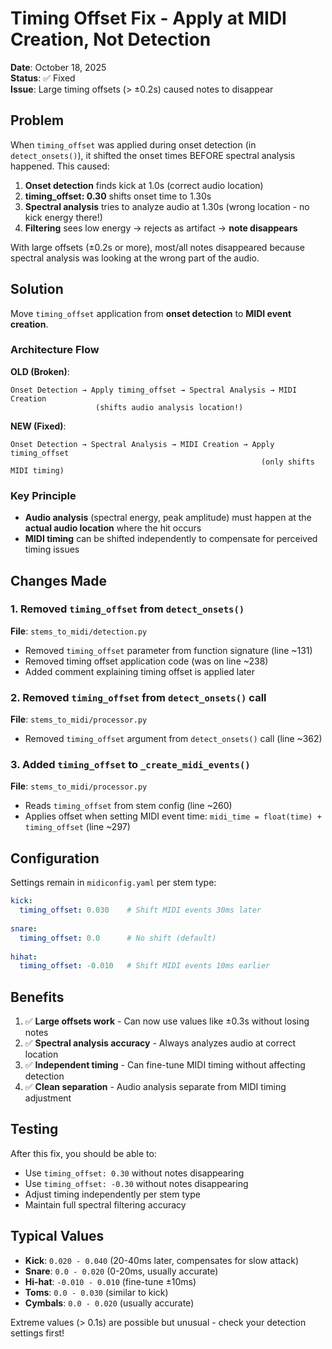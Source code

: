 # Timing Offset Fix - Apply at MIDI Creation, Not Detection

**Date**: October 18, 2025  
**Status**: ✅ Fixed  
**Issue**: Large timing offsets (> ±0.2s) caused notes to disappear

## Problem

When `timing_offset` was applied during onset detection (in `detect_onsets()`), it shifted the onset times BEFORE spectral analysis happened. This caused:

1. **Onset detection** finds kick at 1.0s (correct audio location)
2. **timing_offset: 0.30** shifts onset time to 1.30s
3. **Spectral analysis** tries to analyze audio at 1.30s (wrong location - no kick energy there!)
4. **Filtering** sees low energy → rejects as artifact → **note disappears**

With large offsets (±0.2s or more), most/all notes disappeared because spectral analysis was looking at the wrong part of the audio.

## Solution

Move `timing_offset` application from **onset detection** to **MIDI event creation**.

### Architecture Flow

**OLD (Broken)**:
```
Onset Detection → Apply timing_offset → Spectral Analysis → MIDI Creation
                   (shifts audio analysis location!)
```

**NEW (Fixed)**:
```
Onset Detection → Spectral Analysis → MIDI Creation → Apply timing_offset
                                                        (only shifts MIDI timing)
```

### Key Principle

- **Audio analysis** (spectral energy, peak amplitude) must happen at the **actual audio location** where the hit occurs
- **MIDI timing** can be shifted independently to compensate for perceived timing issues

## Changes Made

### 1. Removed `timing_offset` from `detect_onsets()`

**File**: `stems_to_midi/detection.py`

- Removed `timing_offset` parameter from function signature (line ~131)
- Removed timing offset application code (was on line ~238)
- Added comment explaining timing offset is applied later

### 2. Removed `timing_offset` from `detect_onsets()` call

**File**: `stems_to_midi/processor.py`

- Removed `timing_offset` argument from `detect_onsets()` call (line ~362)

### 3. Added `timing_offset` to `_create_midi_events()`

**File**: `stems_to_midi/processor.py`

- Reads `timing_offset` from stem config (line ~260)
- Applies offset when setting MIDI event time: `midi_time = float(time) + timing_offset` (line ~297)

## Configuration

Settings remain in `midiconfig.yaml` per stem type:

```yaml
kick:
  timing_offset: 0.030    # Shift MIDI events 30ms later
  
snare:
  timing_offset: 0.0      # No shift (default)
  
hihat:
  timing_offset: -0.010   # Shift MIDI events 10ms earlier
```

## Benefits

1. ✅ **Large offsets work** - Can now use values like ±0.3s without losing notes
2. ✅ **Spectral analysis accuracy** - Always analyzes audio at correct location
3. ✅ **Independent timing** - Can fine-tune MIDI timing without affecting detection
4. ✅ **Clean separation** - Audio analysis separate from MIDI timing adjustment

## Testing

After this fix, you should be able to:
- Use `timing_offset: 0.30` without notes disappearing
- Use `timing_offset: -0.30` without notes disappearing  
- Adjust timing independently per stem type
- Maintain full spectral filtering accuracy

## Typical Values

- **Kick**: `0.020 - 0.040` (20-40ms later, compensates for slow attack)
- **Snare**: `0.0 - 0.020` (0-20ms, usually accurate)
- **Hi-hat**: `-0.010 - 0.010` (fine-tune ±10ms)
- **Toms**: `0.0 - 0.030` (similar to kick)
- **Cymbals**: `0.0 - 0.020` (usually accurate)

Extreme values (> 0.1s) are possible but unusual - check your detection settings first!
